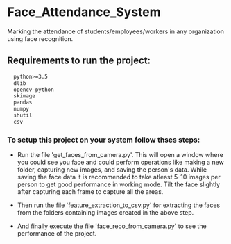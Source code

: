 # Face_Attendance_System
Marking the attendance of students/employees/workers in any organization using face recognition.

## Requirements to run the project:
```sh
  python>=3.5
  dlib
  opencv-python
  skimage
  pandas
  numpy
  shutil
  csv
```
### To setup this project on your system follow thses steps:
* Run the file 'get_faces_from_camera.py'. This will open a window where you could see you face and could perform operations like making a new folder, capturing new images, and saving the person's data. 
While saving the face data it is recommended to take atleast 5-10 images per person to get good performance in working mode. Tilt the face slightly after capturing each frame to capture all the areas.

* Then run the file 'feature_extraction_to_csv.py' for extracting the faces from the folders containing images created in the above step.

* And finally execute the file 'face_reco_from_camera.py' to see the performance of the project. 
